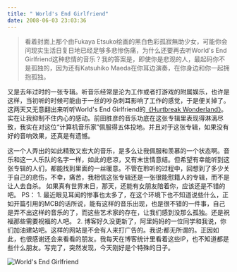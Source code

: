 ```yaml
---
title: " World's End Girlfriend"
date: 2008-06-03 23:03:36
---
```


> 看着封面上那个由Fukaya Etsuko绘画的黑白色彩孤寂無助少女，可能你会问现实生活日复日地已经足够多悲惨伤痛，为什么还要再去听World's End Girlfriend这种悲情的音乐？我的答案是，即使你是悲观的人，最起码你不是孤独的，因为还有Katsuhiko Maeda在你耳边演奏，在你身边和你一起拥抱孤独。

又是去年过时的一张专辑。听音乐经常是沦为工作或者打游戏的附属娱乐，也许是这样，当初听的时候可能由于一丝的吵杂刺耳影响了工作的感觉，于是便关掉了。这两天又无意翻出来听听World's End Girlfriend的[《Hurtbreak Wonderland》](http://www.douban.com/subject/2033273/)。实在让我抑制不住内心的感动。前田胜彦的音乐功底在这张专辑里表现得淋漓尽致，我实在对这位“计算机音乐家”佩服得五体投地。并且对于这张专辑，如果没有好的音响效果，还真是有遗憾。 

这一个人弄出的如此精致又宏大的音乐，是多么让我佩服和羡慕的一个状态啊。音乐和这一人乐队的名字一样，如此的悲凉，又有末世情意结。但希望有幸能听到这张专辑的人们，都能找到里面的一丝暖意。不管在聆听的过程中，回想到了多少关于自己的悲伤，不幸，痛苦，我相信这张专辑还是一张很能慰籍人的专辑，而不是让人去自杀。 如果真有世界末日，那天，还能有女朋友陪着你，应该还是不错的吧。 PS： 1. 最近眼见耳闻的惨事也太多了，在这个环境下也不知道说些什么，正如开篇引用的MCB的话所说，能有这样的音乐出现，也是很不错的一件事，自己是弄不出这样的音乐的了，而这些艺术家的存在，让我们感到没那么孤独。还是祝福那些需要祝福的人吧。 2. 博客好久没更新了，阿里妈妈的一位同学和我说，你们加油建站吧。这样的网站是不会有人来打广告的。我说:都无所谓的。正因如此，也很感谢还会来看看的朋友。我每天在博客统计里看着这些IP，也不知道都是些什么朋友。写完了，突然发现，今天刚好是个特殊的日子。 

![World's End Girlfriend](../../../images/2008/2-thumb.jpg)